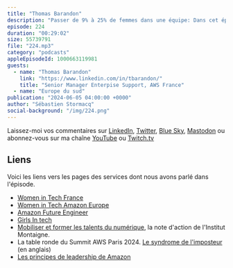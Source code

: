 ```yaml
---
title: "Thomas Barandon"
description: "Passer de 9% à 25% de femmes dans une équipe: Dans cet épisode, nous discutons avec Thomas, un manager expérimenté, de l'importance de la diversité, de l'équité et de l'inclusion (DE&I) en milieu de travail. S'appuyant sur sa propre expérience, Thomas explore le rôle crucial des managers dans la promotion d'un environnement de travail inclusif, du recrutement et de l'étiquette en réunion aux interactions quotidiennes. Avec une augmentation de la représentation féminine de son équipe de 9% à 25%, Thomas partage les stratégies concrètes qu'il a mises en place pour cultiver un environnement de travail qui embrasse la DE&I"
episode: 224
duration: "00:29:02"
size: 55739791
file: "224.mp3"
category: "podcasts"
appleEpisodeId: 1000663119981
guests:
  - name: "Thomas Barandon"
    link: "https://www.linkedin.com/in/tbarandon/"
    title: "Senior Manager Enterpise Support, AWS France"
  - name: "Europe du sud"
publication: "2024-06-05 04:00:00 +0000"
author: "Sébastien Stormacq"
social-background: "/img/224.png"
---
```


Laissez-moi vos commentaires sur [LinkedIn](https://www.linkedin.com/in/sebastienstormacq/), [Twitter](https://twitter.com/sebsto), [Blue Sky](https://bsky.app/profile/sebsto.bsky.social), [Mastodon](https://awscommunity.social/@sebsto) ou abonnez-vous sur ma chaîne [YouTube](https://www.youtube.com/sebsto) ou [Twitch.tv](https://www.twitch.tv/sebAWS)

## Liens

Voici les liens vers les pages des services dont nous avons parlé dans l'épisode.

- [Women in Tech France](https://women-in-tech.org/fr/)
- [Women in Tech Amazon Europe](https://www.aboutamazon.eu/news/tag/women-in-tech)
- [Amazon Future Engineer](https://www.amazonfutureengineer.fr/)
- [Girls In tech](https://girlsintech.org/)
- [Mobiliser et former les talents du numérique](https://www.institutmontaigne.org/publications/mobiliser-et-former-les-talents-du-numerique), la note d'action de l'Institut Montaigne.
- La table ronde du Summit AWS Paris 2024. [Le syndrome de l'imposteur](https://www.youtube.com/watch?v=z6JODZtnOVs) (en anglais)
- [Les principes de leadership de Amazon](https://www.amazon.jobs/content/en/our-workplace/leadership-principles)
